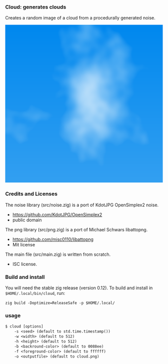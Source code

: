 ### Cloud: generates clouds

Creates a random image of a cloud from a procedurally generated noise.

![A generated cloud](https://github.com/pjfichet/cloud/raw/master/cloud.png?raw=true)

### Credits and Licenses

The noise library (src/noise.zig) is a port of KdotJPG OpenSimplex2 noise.
- https://github.com/KdotJPG/OpenSimplex2
- public domain

The png library (src/png.zig) is a port of Michael Schwars libattopng.
- https://github.com/misc0110/libattopng
- Mit license

The main file (src/main.zig) is written from scratch.
- ISC license.

### Build and install

You will need the stable zig release (version 0.12).
To build and install in `$HOME/.local/bin/cloud`, run:

	zig build -Doptimize=ReleaseSafe -p $HOME/.local/

### usage

```
$ cloud [options]
    -s <seed> (default to std.time.timestamp())
    -w <width> (default to 512)
    -h <height> (default to 512)
    -b <backround-color> (default to 0088ee)
    -f <foreground-color> (default to ffffff)
    -o <outputfile> (default to cloud.png)
```

